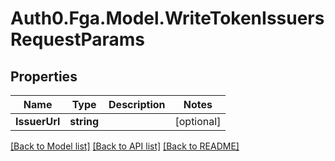 # Auth0.Fga.Model.WriteTokenIssuersRequestParams

## Properties

Name | Type | Description | Notes
------------ | ------------- | ------------- | -------------
**IssuerUrl** | **string** |  | [optional] 

[[Back to Model list]](../README.md#models) [[Back to API list]](../README.md#api-endpoints) [[Back to README]](../README.md)

